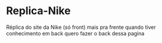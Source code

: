 # Replica-Nike
Réplica do site da Nike (só front) mais pra frente quando tiver conhecimento em back quero fazer o back dessa pagina 

